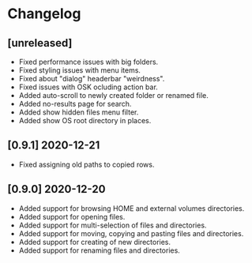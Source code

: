 # Changelog

## [unreleased]

- Fixed performance issues with big folders.
- Fixed styling issues with menu items.
- Fixed about "dialog" headerbar "weirdness".
- Fixed issues with OSK ocluding action bar.
- Added auto-scroll to newly created folder or renamed file.
- Added no-results page for search.
- Added show hidden files menu filter.
- Added show OS root directory in places.

## [0.9.1] 2020-12-21

- Fixed assigning old paths to copied rows.

## [0.9.0] 2020-12-20

- Added support for browsing HOME and external volumes directories.
- Added support for opening files.
- Added support for multi-selection of files and directories.
- Added support for moving, copying and pasting files and directories.
- Added support for creating of new directories.
- Added support for renaming files and directories.
